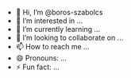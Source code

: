 - 👋 Hi, I’m @boros-szabolcs
- 👀 I’m interested in ...
- 🌱 I’m currently learning ...
- 💞️ I’m looking to collaborate on ...
- 📫 How to reach me ...
- 😄 Pronouns: ...
- ⚡ Fun fact: ...

<!---
boros-szabolcs/boros-szabolcs is a ✨ special ✨ repository because its `README.md` (this file) appears on your GitHub profile.
You can click the Preview link to take a look at your changes.
--->
